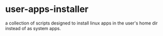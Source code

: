 # user-apps-installer
a collection of scripts designed to install linux apps in the user's home dir instead of as system apps.

